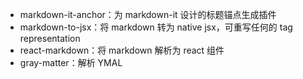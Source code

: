 - markdown-it-anchor：为 markdown-it 设计的标题锚点生成插件
- markdown-to-jsx：将 markdown 转为 native jsx，可重写任何的 tag representation
- react-markdown：将 markdown 解析为 react 组件
- gray-matter：解析 YMAL

